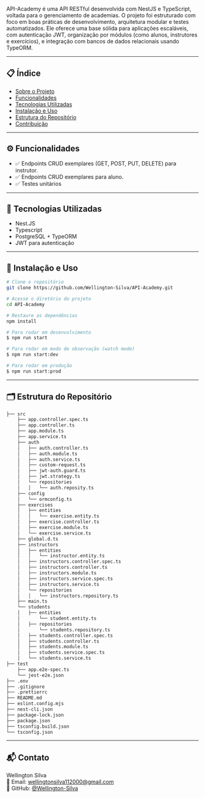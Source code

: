 API-Academy é uma API RESTful desenvolvida com NestJS e TypeScript, voltada para o gerenciamento de academias. O projeto foi estruturado com foco em boas práticas de desenvolvimento, arquitetura modular e testes automatizados. Ele oferece uma base sólida para aplicações escaláveis, com autenticação JWT, organização por módulos (como alunos, instrutores e exercícios), e integração com bancos de dados relacionais usando TypeORM.

---

## 📋 Índice

- [Sobre o Projeto](#sobre-o-projeto)  
- [Funcionalidades](#funcionalidades)  
- [Tecnologias Utilizadas](#tecnologias-utilizadas)  
- [Instalação e Uso](#instalação-e-uso)  
- [Estrutura do Repositório](#estrutura-do-repositório)  
- [Contribuição](#contribuição)  

---

## ⚙️ Funcionalidades

- ✅ Endpoints CRUD exemplares (GET, POST, PUT, DELETE) para instrutor.
- ✅ Endpoints CRUD exemplares para aluno.  
- ✅ Testes unitários

---

## 🧰 Tecnologias Utilizadas

- Nest.JS
- Typescript  
- PostgreSQL + TypeORM
- JWT para autenticação

---

## 🚀 Instalação e Uso

```bash
# Clone o repositório
git clone https://github.com/Wellington-Silva/API-Academy.git

# Acesse o diretório do projeto
cd API-Academy

# Restaure as dependências
npm install

# Para rodar em desenvolvimento
$ npm run start

# Para rodar em modo de observação (watch mode)
$ npm run start:dev

# Para rodar em produção
$ npm run start:prod
```

---

## 🗂️ Estrutura do Repositório

```bash
├── src
    ├── app.controller.spec.ts
    ├── app.controller.ts
    ├── app.module.ts
    ├── app.service.ts
    ├── auth
    │   ├── auth.controller.ts
    │   ├── auth.module.ts
    │   ├── auth.service.ts
    │   ├── custom-request.ts
    │   ├── jwt-auth.guard.ts
    │   ├── jwt.strategy.ts
    │   └── repositories
    │   │   └── auth.reposity.ts
    ├── config
    │   └── ormconfig.ts
    ├── exercises
    │   ├── entities
    │   │   └── exercise.entity.ts
    │   ├── exercise.controller.ts
    │   ├── exercise.module.ts
    │   └── exercise.service.ts
    ├── global.d.ts
    ├── instructors
    │   ├── entities
    │   │   └── instructor.entity.ts
    │   ├── instructors.controller.spec.ts
    │   ├── instructors.controller.ts
    │   ├── instructors.module.ts
    │   ├── instructors.service.spec.ts
    │   ├── instructors.service.ts
    │   └── repositories
    │   │   └── instructors.repository.ts
    ├── main.ts
    └── students
    │   ├── entities
    │       └── student.entity.ts
    │   ├── repositories
    │       └── students.repository.ts
    │   ├── students.controller.spec.ts
    │   ├── students.controller.ts
    │   ├── students.module.ts
    │   ├── students.service.spec.ts
    │   └── students.service.ts
├── test
    ├── app.e2e-spec.ts
    └── jest-e2e.json
├── .env
├── .gitignore
├── .prettierrc
├── README.md
├── eslint.config.mjs
├── nest-cli.json
├── package-lock.json
├── package.json
├── tsconfig.build.json
└── tsconfig.json
```

---

## 📬 Contato
Wellington Silva   
📧 Email: wellingtonsilva112000@gmail.com  
🔗 GitHub: [@Wellington-Silva](https://github.com/Wellington-Silva)
